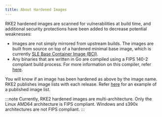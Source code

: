 ```yaml
---
title: About Hardened Images
---
```


RKE2 hardened images are scanned for vulnerabilities at build time, and additional security protections have been added to decrease potential weaknesses:
* Images are not simply mirrored from upstream builds. The images are built from source on top of a hardened minimal base image, which is currently [SLE Base Container Image (BCI)](https://www.suse.com/products/base-container-images/).
* Any binaries that are written in Go are compiled using a FIPS 140-2 compliant build process. For more information on this compiler, refer [here](../security/fips_support.md#use-of-fips-compatible-go-compiler).

You will know if an image has been hardened as above by the image name. RKE2 publishes image lists with each release. Refer [here](https://github.com/rancher/rke2/releases/download/v1.23.14%2Brke2r1/rke2-images-all.linux-amd64.txt) for an example of a published image list.

:::note
Currently, RKE2 hardened images are multi-architecture. Only the Linux AMD64 architecture is FIPS compliant. Windows and s390x architectures are not FIPS compliant.
:::